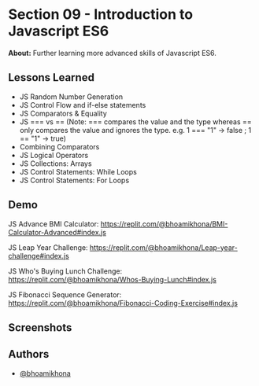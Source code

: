 
# Section 09 - Introduction to Javascript ES6

**About:**  Further learning more advanced skills of Javascript ES6.
## Lessons Learned

- JS Random Number Generation
- JS Control Flow and if-else statements
- JS Comparators & Equality
- JS === vs == (Note: === compares the value and the type whereas == only compares the value and ignores the type. e.g. 1 === "1" -> false ; 1 == "1" -> true)
- Combining Comparators
- JS Logical Operators
- JS Collections: Arrays
- JS Control Statements: While Loops
- JS Control Statements: For Loops



## Demo

JS Advance BMI Calculator: https://replit.com/@bhoamikhona/BMI-Calculator-Advanced#index.js

JS Leap Year Challenge: https://replit.com/@bhoamikhona/Leap-year-challenge#index.js

JS Who's Buying Lunch Challenge: https://replit.com/@bhoamikhona/Whos-Buying-Lunch#index.js

JS Fibonacci Sequence Generator: https://replit.com/@bhoamikhona/Fibonacci-Coding-Exercise#index.js




## Screenshots




## Authors

- [@bhoamikhona](https://github.com/bhoamikhona)

